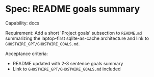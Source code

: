 <!-- OPENSPEC:START -->
# Spec: README goals summary

Capability: docs

Requirement: Add a short 'Project goals' subsection to `README.md` summarizing the laptop-first sqlite-as-cache architecture and link to `GHOSTWIRE_GPT/GHOSTWIRE_GOALS.md`.

Acceptance criteria:

- README updated with 2-3 sentence goals summary
- Link to `GHOSTWIRE_GPT/GHOSTWIRE_GOALS.md` included

<!-- OPENSPEC:END -->